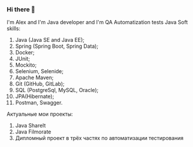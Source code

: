 ### Hi there 👋

I'm Alex and I'm Java developer and I'm QA Automatization tests Java
Soft skills:
1. Java (Java SE and Java EE);
2. Spring (Spring Boot, Spring Data);
3. Docker;
4. JUnit;
5. Mockito;
6. Selenium, Selenide;
7. Apache Maven;
8. Git (GitHub, GitLab);
9. SQL (PostgreSql, MySQL, Oracle);
10. JPA(Hibernate);
11. Postman, Swagger.

Актуальные мои проекты:
1. Java ShareIt
2. Java Filmorate
3. Дипломный проект в трёх частях по автоматизации тестирования
